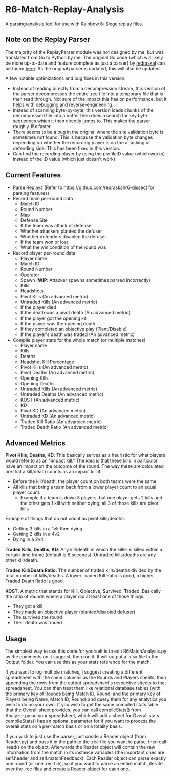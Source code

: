 # R6-Match-Replay-Analysis

A parsing/analysis tool for use with Rainbow 6: Siege replay files.

## Note on the Replay Parser
The majority of the ReplayParser module was not designed by me, but was translated from Go to Python by me. 
The original Go code (which will likely be more up-to-date and feature complete as just a parser) by [redraskal](https://github.com/redraskal) can be found [here](https://github.com/redraskal/r6-dissect). 
As the original parser is updated, this will also be updated.

A few notable optimizations and bug fixes in this version:
- Instead of reading directly from a decompression stream, this version of the parser decompresses the entire .rec file into a temporary file that is then read through. Not sure of the impact this has on performance, but it helps with debugging and reverse-engineering.
- Instead of scanning byte-by-byte, this version loads chunks of the decompressed file into a buffer then does a search for key byte sequences which it then directly jumps to. This makes the parser roughly 15x faster.
- There seems to be a bug in the original where the site validation byte is sometimes not found. This is because the validation byte changes depending on whether the recording player is on the attacking or defending side. This has been fixed in this version.
- Can find the recording player by using the profileID value (which works) instead of the ID value (which just doesn't work)

## Current Features
- Parse Replays (Refer to https://github.com/redraskal/r6-dissect for parsing features)
- Record team per-round data
    - Match ID
    - Round Number
    - Map
    - Defense Site
    - If the team was attack of defense
    - Whether attackers planted the defuser
    - Whether defenders disabled the defuser
    - If the team won or lost
    - What the win condition of the round was
- Record player per-round data
    - Player name
    - Match ID
    - Round Number
    - Operator
    - Spawn (**WIP**: Attacker spawns sometimes parsed incorrectly)
    - Kills
    - Headshots
    - Pivot Kills (An advanced metric)
    - Untraded Kills (An advanced metric)
    - If the player died
    - If the death was a pivot death (An advanced metric)
    - If the player got the opening kill
    - If the player was the opening death
    - If they completed an objective play (Plant/Disable)
    - If the player's death was traded (An advanced metric)
- Compile player stats for the whole match (or multiple matches)
    - Player name
    - Kills
    - Deaths
    - Headshot Kill Percentage
    - Pivot Kills (An advanced metric)
    - Pivot Deaths (An advanced metric)
    - Opening Kills
    - Opening Deaths
    - Untraded Kills (An advanced metric)
    - Untraded Deaths (An advanced metric)
    - KOST (An advanced metric)
    - KD
    - Pivot KD (An advanced metric)
    - Untraded KD (An advanced metric)
    - Traded Kill Ratio (An advanced metric)
    - Traded Death Ratio (An advanced metric)

## Advanced Metrics
**Pivot Kills, Deaths, KD**: This basically serves as a heuristic for what players would refer to as an "impact kill." The idea is that these kills in particular have an impact on the outcome of the round.
The way these are calculated are that a kill/death counts as an impact kill if: 
- Before the kill/death, the player count on both teams were the same
- All kills that bring a team back from a lower player count to an equal player count.
    - Example if a team is down 3 players, but one player gets 2 kills and the other gets 1 kill with neither dying, all 3 of those kills are pivot kills

Example of things that do not count as pivot kills/deaths:
- Getting 3 kills in a 1v5 then dying
- Getting 2 kills in a 4v2
- Dying in a 2v4

**Traded Kills, Deaths, KD**: Any kill/death in which the killer is killed within a certain time frame (default is 8 seconds). Untraded kills/deaths are any other kill/death.

**Traded Kill/Death Ratio**: The number of traded kills/deaths divided by the total number of kills/deaths. A lower Traded Kill Ratio is good, a higher Traded Death Ratio is good.

**KOST**: A metric that stands for **K**ill, **O**bjective, **S**urvived, **T**raded. Basically the ratio of rounds where a player did at least one of those things:
- They got a kill
- They made an objective player (planted/disabled defuser)
- The survived the round
- Their death was traded

## Usage
The simplest way to use this code for yourself is to edit R6MatchAnalysis.py as the comments on it suggest, then run it. It will output a .xlsx file to the Output folder.
You can use this as your stats reference for the match. 

If you want to log multiple matches, I suggest creating a different spreadsheet with the same columns as the Rounds and Players sheets,
then appending the rows from the output spreadsheet's respective sheets to that spreadsheet. You can then treat them like relational database tables 
(with the primary key of Rounds being Match ID, Round; and the primary key of Players being Name, Match ID, Round) and query them for any analytics you wish to do on your own.
If you wish to get the same compiled stats table that the Overall sheet provides, you can call compileStats() from Analyzer.py on your spreadsheet, which will add a sheet for Overall stats.
compileStats() has an optional parameter for if you want to process the overall stats on a per-match basis or on a totality basis. 

If you wish to just use the parser, just create a Reader object (from Reader.py) and pass it in the path to the .rec file you want to parse, then call .read() on the object. 
Afterwards the Reader object will contain the raw information from the match in its instance variables (the important ones are self.header and self.matchFeedback). 
Each Reader object can parse exactly one round (or one .rec file), so if you want to parse an entire match, iterate over the .rec files and create a Reader object for each one. 

